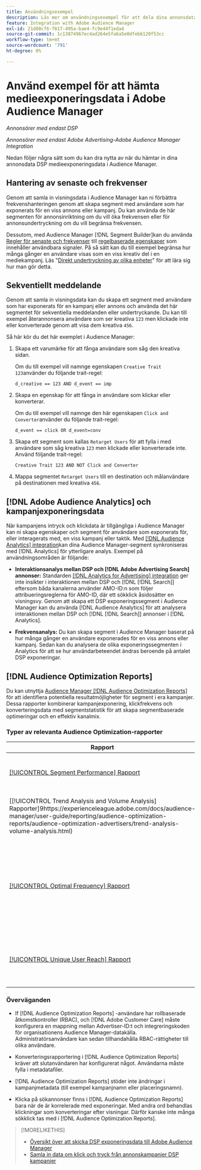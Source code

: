 ```yaml
---
title: Användningsexempel
description: Läs mer om användningsexempel för att dela dina annonsdata DSP media med Audience Manager
feature: Integration with Adobe Audience Manager
exl-id: 21d80cf6-f817-495a-bae4-fc9e44f1eda4
source-git-commit: 1c13874967ec4ad264e5fa6a5e0dfeb6120f53cc
workflow-type: tm+mt
source-wordcount: '791'
ht-degree: 0%

---
```


# Använd exempel för att hämta medieexponeringsdata i Adobe Audience Manager

*Annonsörer med endast DSP*

*Annonsörer med endast Adobe Advertising-Adobe Audience Manager Integration*

Nedan följer några sätt som du kan dra nytta av när du hämtar in dina annonsdata DSP medieexponeringsdata <!-- ad impression data? --> i Audience Manager.

## Hantering av senaste och frekvenser

Genom att samla in visningsdata i Audience Manager kan ni förbättra frekvenshanteringen genom att skapa segment med användare som har exponerats för en viss annons eller kampanj. Du kan använda de här segmenten för annonsinriktning om du vill öka frekvensen eller för annonsundertryckning om du vill begränsa frekvensen.

Dessutom, med Audience Manager [!DNL Segment Builder]kan du använda [Regler för senaste och frekvenser](https://experienceleague.adobe.com/docs/audience-manager/user-guide/features/segments/recency-and-frequency.html) till [regelbaserade egenskaper](https://experienceleague.adobe.com/docs/audience-manager/user-guide/features/traits/trait-builder/create-onboarded-rule-based-traits.html) som innehåller användbara signaler. På så sätt kan du till exempel begränsa hur många gånger en användare visas som en viss kreativ del i en mediekampanj. Läs &quot;[Direkt undertryckning av olika enheter](https://experienceleague.adobe.com/docs/audience-manager/user-guide/features/profile-merge-rules/instant-cross-device-suppression.html)&quot; för att lära sig hur man gör detta.<!-- The AM pulled this paragraph verbatim from AEM doc; I change only a word or two. -->

## Sekventiellt meddelande

Genom att samla in visningsdata kan du skapa ett segment med användare som har exponerats för en kampanj eller annons och använda det här segmentet för sekventiella meddelanden eller undertryckande. Du kan till exempel återannonsera användare som ser kreativa `123` men klickade inte eller konverterade genom att visa dem kreativa `456`.

Så här kör du det här exemplet i Audience Manager:<!-- The AM pulled this example/procedure verbatim from AEM doc; I changed only a word or two. -->

1. Skapa ett varumärke för att fånga användare som såg den kreativa sidan.

   Om du till exempel vill namnge egenskapen `Creative Trait 123`använder du följande trait-regel:

   `d_creative == 123 AND d_event == imp`

1. Skapa en egenskap för att fånga in användare som klickar eller konverterar.

   Om du till exempel vill namnge den här egenskapen `Click and Converter`använder du följande trait-regel:

   `d_event == click OR d_event=conv`

1. Skapa ett segment som kallas `Retarget Users` för att fylla i med användare som såg kreativa `123` men klickade eller konverterade inte. Använd följande trait-regel:

   `Creative Trait 123 AND NOT Click and Converter`

1. Mappa segmentet `Retarget Users` till en destination och målanvändare på destinationen med kreativa `456`.

## [!DNL Adobe Audience Analytics] och kampanjexponeringsdata

När kampanjens intryck och klickdata är tillgängliga i Audience Manager kan ni skapa egenskaper och segment för användare som exponerats för, eller interagerats med, en viss kampanj eller taktik. Med [[!DNL Audience Analytics] integration](https://experienceleague.adobe.com/docs/analytics/integration/audience-analytics/mc-audiences-aam.html)kan dina Audience Manager-segment synkroniseras med [!DNL Analytics] för ytterligare analys. Exempel på användningsområden är följande:

* **Interaktionsanalys mellan DSP och [!DNL Adobe Advertising Search] annonser:** Standarden [[!DNL Analytics for Advertising] integration](/help/integrations/analytics/overview.md) ger inte insikter i interaktionen mellan DSP och [!DNL [!DNL Search]] eftersom båda kanalerna använder AMO-ID:n som följer attribueringsreglerna för AMO-ID, där ett sökklick åsidosätter en visningsvy. Genom att skapa ett DSP exponeringssegment i Audience Manager kan du använda [!DNL Audience Analytics] för att analysera interaktionen mellan DSP och [!DNL [!DNL Search]] annonser i [!DNL Analytics].

* **Frekvensanalys:** Du kan skapa segment i Audience Manager baserat på hur många gånger en användare exponerades för en viss annons eller kampanj. Sedan kan du analysera de olika exponeringssegmenten i Analytics för att se hur användarbeteendet ändras beroende på antalet DSP exponeringar.

## [!DNL Audience Optimization Reports]

Du kan utnyttja [Audience Manager [!DNL Audience Optimization Reports]](https://experienceleague.adobe.com/docs/audience-manager/user-guide/reporting/audience-optimization-reports/audience-optimization-reports.html) för att identifiera potentiella resultatmöjligheter för segment i era kampanjer. Dessa rapporter kombinerar kampanjexponering, klickfrekvens och konverteringsdata med segmentstatistik för att skapa segmentbaserade optimeringar och en effektiv kanalmix.

### Typer av relevanta Audience Optimization-rapporter

| Rapport | Beskrivning |
| ------ | ----------- |
| [[!UICONTROL Segment Performance] Rapport](https://experienceleague.adobe.com/docs/audience-manager/user-guide/reporting/audience-optimization-reports/audience-optimization-advertisers/segment-performance.html) | Jämför mappade och omappade segment med visningar och konverteringsgrader. |
| [[!UICONTROL Trend Analysis and Volume Analysis] Rapporter]9https://experienceleague.adobe.com/docs/audience-manager/user-guide/reporting/audience-optimization-reports/audience-optimization-advertisers/trend-analysis-volume-analysis.html) | Returnera data om visningar, klickfrekvens och konverteringar för ett stort antal olika annonsdimensioner. |
| [[!UICONTROL Optimal Frequency] Rapport](https://experienceleague.adobe.com/docs/audience-manager/user-guide/reporting/audience-optimization-reports/audience-optimization-advertisers/optimal-frequency.html) | Hjälper er att hitta den optimala balansen mellan antalet betjänade visningar och konverteringar. Det gör att du kan justera antalet visningar som ska visas innan du börjar se minskande avkastning. |
| [[!UICONTROL Unique User Reach] Rapport](https://experienceleague.adobe.com/docs/audience-manager/user-guide/reporting/audience-optimization-reports/audience-optimization-advertisers/unique-user-reach.html) | Ett bubbeldiagram där varje bubbla storleksanpassas i direkt proportion till antalet unika användare för den valda dimensionen. |

### Överväganden

* If [!DNL Audience Optimization Reports] -användare har rollbaserade åtkomstkontroller (RBAC), och [!DNL Adobe Customer Care] måste konfigurera en mappning mellan Advertiser-ID:t och integreringskoden för organisationens Audience Manager-datakälla. Administratörsanvändare kan sedan tillhandahålla RBAC-rättigheter till olika användare.

* Konverteringsrapportering i [!DNL Audience Optimization Reports] kräver att slutanvändaren har konfigurerat något. Användarna måste fylla i metadatafiler.

* [!DNL Audience Optimization Reports] stöder inte ändringar i kampanjmetadata (till exempel kampanjnamn eller placeringsnamn).

* Klicka på sökannonser finns i [!DNL Audience Optimization Reports] bara när de är korrelerade med exponeringar. Med andra ord behandlas klickningar som konverteringar efter visningar. Därför kanske inte många sökklick tas med i [!DNL Audience Optimization Reports].

>[!MORELIKETHIS]
>
>* [Översikt över att skicka DSP exponeringsdata till Adobe Audience Manager](overview.md)
>* [Samla in data om klick och tryck från annonskampanjer DSP kampanjer](collect.md)

